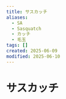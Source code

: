 ```yaml
---
title: サスカッチ
aliases:
  - SA
  - Sasquatch
  - カッチ
  - 毛玉
tags: []
created: 2025-06-09
modified: 2025-06-10
---
```


# サスカッチ
